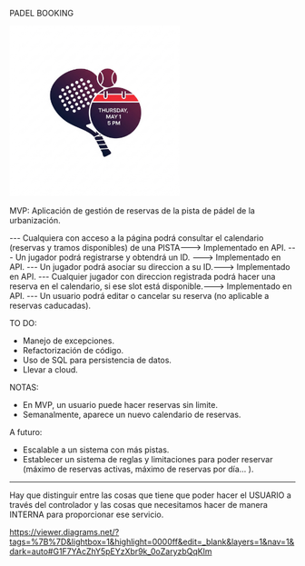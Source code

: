 PADEL BOOKING

<img src="/src/main/resources/static/padel-booking-logo.png" alt="Logo de padel Booking" title="PADEL BOOKING" width="300">

MVP: Aplicación de gestión de reservas de la pista de pádel de la urbanización.


--- Cualquiera con acceso a la página podrá consultar el calendario (reservas y tramos disponibles) de una PISTA---> Implementado en API.
--- Un jugador podrá registrarse y obtendrá un ID. ---> Implementado en API.
--- Un jugador podrá asociar su direccion a su ID.---> Implementado en API.
--- Cualquier jugador con direccion registrada podrá hacer una reserva en el calendario, si ese slot está disponible.---> Implementado en API.
--- Un usuario podrá editar o cancelar su reserva (no aplicable a reservas caducadas).

TO DO:

- Manejo de excepciones.
- Refactorización de código.
- Uso de SQL para persistencia de datos.
- Llevar a cloud.

NOTAS: 

- En MVP, un usuario puede hacer reservas sin limite.
- Semanalmente, aparece un nuevo calendario de reservas.

A futuro:

- Escalable a un sistema con más pistas.
- Establecer un sistema de reglas y limitaciones para poder reservar (máximo de reservas activas, máximo de reservas por día… ).


--------

Hay que distinguir entre las cosas que tiene que poder hacer el USUARIO a través del controlador 
y las cosas que necesitamos hacer de manera INTERNA para proporcionar ese servicio.


https://viewer.diagrams.net/?tags=%7B%7D&lightbox=1&highlight=0000ff&edit=_blank&layers=1&nav=1&dark=auto#G1F7YAcZhY5pEYzXbr9k_0oZaryzbQqKlm

